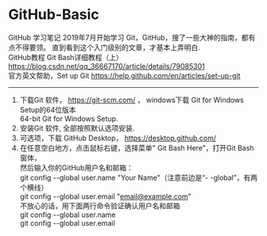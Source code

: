 # GitHub-Basic
GitHub 学习笔记
2019年7月开始学习 Git，GitHub，搜了一些大神的指南，都有点不得要领。
直到看到这个入门级别的文章，才基本上弄明白.    
GitHub教程 Git Bash详细教程（上）  https://blog.csdn.net/qq_36667170/article/details/79085301  
官方英文帮助，Set up Git  https://help.github.com/en/articles/set-up-git     

---------------------------------------------------------------------------------------------

1. 下载Git 软件，  https://git-scm.com/ ， windows下载  Git for Windows Setup的64位版本  
    64-bit Git for Windows Setup.    
2. 安装Git 软件, 全部按照默认选项安装.
3. 可选项，下载 GitHub Desktop， https://desktop.github.com/    
4. 在任意空白地方，点击鼠标右键，选择菜单" Git Bash Here"，打开Git Bash窗体，  
   然后输入你的GitHub用户名和邮箱：    
   git config --global user.name "Your Name"（注意前边是“- -global”，有两个横线）  
   git config --global user.email "email@example.com"     
   不放心的话，用下面两行命令验证确认用户名和邮箱   
   git config --global user.name  
   git config --global user.email
   
   
